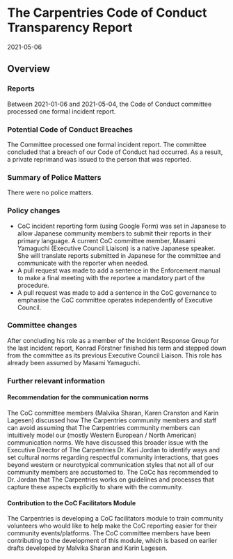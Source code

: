 # The Carpentries Code of Conduct Transparency Report

2021-05-06

## Overview

### Reports

Between 2021-01-06 and 2021-05-04, the Code of Conduct committee processed one formal incident report. 

### Potential Code of Conduct Breaches

The Committee processed one formal incident report. The committee concluded that a breach of our Code of Conduct had occurred. As a result, a private reprimand was issued to the person that was reported.

### Summary of Police Matters

There were no police matters.

### Policy changes

- CoC incident reporting form (using Google Form) was set in Japanese to allow Japanese community members to submit their reports in their primary language. A current CoC committee member, Masami Yamaguchi (Executive Council Liaison) is a native Japanese speaker. She will translate reports submitted in Japanese for the committee and communicate with the reporter when needed.
- A pull request was made to add a sentence in the Enforcement manual to make a final meeting with the reportee a mandatory part of the procedure.
- A pull request was made to add a sentence in the CoC governance to emphasise the CoC committee operates independently of Executive Council.
 
### Committee changes

After concluding his role as a member of the Incident Response Group for the last incident report, Konrad Förstner finished his term and stepped down from the committee as its previous Executive Council Liaison. This role has already been assumed by Masami Yamaguchi.

### Further relevant information

#### Recommendation for the communication norms

The CoC committee members (Malvika Sharan, Karen Cranston and Karin Lagesen) discussed how The Carpentries community members and staff can avoid assuming that The Carpentries community members can intuitively model our (mostly Western European / North American) communication norms. We have discussed this broader issue with the Executive Director of The Carpentries Dr. Kari Jordan to identify ways and set cultural norms regarding respectful community interactions, that goes beyond western or neurotypical communication styles that not all of our community members are accustomed to. The CoCc has recommended to Dr. Jordan that The Carpentries works on guidelines and processes that capture these aspects explicitly to share with the community.

#### Contribution to the CoC Facilitators Module

The Carpentries is developing a CoC facilitators module to train community volunteers who would like to help make the CoC reporting easier for their community events/platforms. The CoC committee members have been contributing to the development of this module, which is based on earlier drafts developed by Malvika Sharan and Karin Lagesen.
